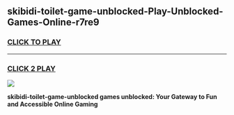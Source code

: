 
## skibidi-toilet-game-unblocked-Play-Unblocked-Games-Online-r7re9
<h3>
<a href="https://premium76.site?title=skibidi-toilet-game-unblocked&ref=24A">CLICK TO PLAY</a></h3>
<hr>

<h3>
<a href="https://premium76.site?title=skibidi-toilet-game-unblocked&ref=24A">CLICK 2 PLAY</a>
  
</h3>

<a href="https://premium76.site?title=skibidi-toilet-game-unblocked&ref=24A"><img src="https://clearcache.store/games.png"></a>


**skibidi-toilet-game-unblocked games unblocked: Your Gateway to Fun and Accessible Online Gaming**
